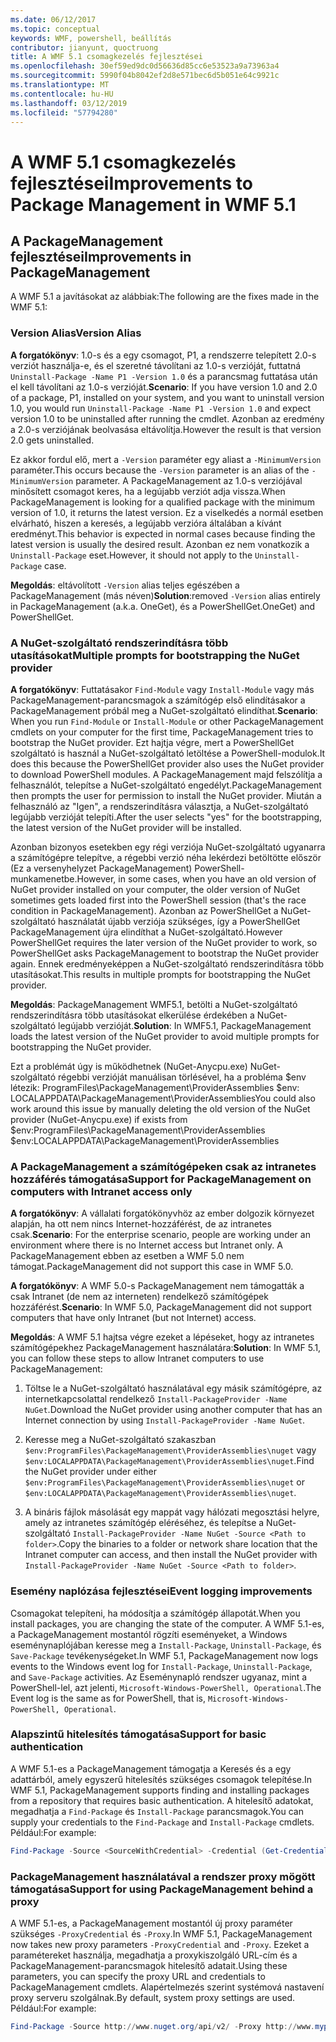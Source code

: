 ```yaml
---
ms.date: 06/12/2017
ms.topic: conceptual
keywords: WMF, powershell, beállítás
contributor: jianyunt, quoctruong
title: A WMF 5.1 csomagkezelés fejlesztései
ms.openlocfilehash: 30ef59ed9dc0d56636d85cc6e53523a9a73963a4
ms.sourcegitcommit: 5990f04b8042ef2d8e571bec6d5b051e64c9921c
ms.translationtype: MT
ms.contentlocale: hu-HU
ms.lasthandoff: 03/12/2019
ms.locfileid: "57794280"
---
```

# <a name="improvements-to-package-management-in-wmf-51"></a><span data-ttu-id="73049-103">A WMF 5.1 csomagkezelés fejlesztései</span><span class="sxs-lookup"><span data-stu-id="73049-103">Improvements to Package Management in WMF 5.1</span></span>

## <a name="improvements-in-packagemanagement"></a><span data-ttu-id="73049-104">A PackageManagement fejlesztései</span><span class="sxs-lookup"><span data-stu-id="73049-104">Improvements in PackageManagement</span></span>

<span data-ttu-id="73049-105">A WMF 5.1 a javításokat az alábbiak:</span><span class="sxs-lookup"><span data-stu-id="73049-105">The following are the fixes made in the WMF 5.1:</span></span>

### <a name="version-alias"></a><span data-ttu-id="73049-106">Version Alias</span><span class="sxs-lookup"><span data-stu-id="73049-106">Version Alias</span></span>

<span data-ttu-id="73049-107">**A forgatókönyv**: 1.0-s és a egy csomagot, P1, a rendszerre telepített 2.0-s verziót használja-e, és el szeretné távolítani az 1.0-s verzióját, futtatná `Uninstall-Package -Name P1 -Version 1.0` és a parancsmag futtatása után el kell távolítani az 1.0-s verzióját.</span><span class="sxs-lookup"><span data-stu-id="73049-107">**Scenario**: If you have version 1.0 and 2.0 of a package, P1, installed on your system, and you want to uninstall version 1.0, you would run `Uninstall-Package -Name P1 -Version 1.0` and expect version 1.0 to be uninstalled after running the cmdlet.</span></span> <span data-ttu-id="73049-108">Azonban az eredmény a 2.0-s verziójának beolvasása eltávolítja.</span><span class="sxs-lookup"><span data-stu-id="73049-108">However the result is that version 2.0 gets uninstalled.</span></span>

<span data-ttu-id="73049-109">Ez akkor fordul elő, mert a `-Version` paraméter egy aliast a `-MinimumVersion` paraméter.</span><span class="sxs-lookup"><span data-stu-id="73049-109">This occurs because the `-Version` parameter is an alias of the `-MinimumVersion` parameter.</span></span> <span data-ttu-id="73049-110">A PackageManagement az 1.0-s verziójával minősített csomagot keres, ha a legújabb verziót adja vissza.</span><span class="sxs-lookup"><span data-stu-id="73049-110">When PackageManagement is looking for a qualified package with the minimum version of 1.0, it returns the latest version.</span></span> <span data-ttu-id="73049-111">Ez a viselkedés a normál esetben elvárható, hiszen a keresés, a legújabb verzióra általában a kívánt eredményt.</span><span class="sxs-lookup"><span data-stu-id="73049-111">This behavior is expected in normal cases because finding the latest version is usually the desired result.</span></span> <span data-ttu-id="73049-112">Azonban ez nem vonatkozik a `Uninstall-Package` eset.</span><span class="sxs-lookup"><span data-stu-id="73049-112">However, it should not apply to the `Uninstall-Package` case.</span></span>

<span data-ttu-id="73049-113">**Megoldás**: eltávolított `-Version` alias teljes egészében a PackageManagement (más néven)</span><span class="sxs-lookup"><span data-stu-id="73049-113">**Solution**:removed `-Version` alias entirely in PackageManagement (a.k.a.</span></span> <span data-ttu-id="73049-114">OneGet), és a PowerShellGet.</span><span class="sxs-lookup"><span data-stu-id="73049-114">OneGet) and PowerShellGet.</span></span>

### <a name="multiple-prompts-for-bootstrapping-the-nuget-provider"></a><span data-ttu-id="73049-115">A NuGet-szolgáltató rendszerindításra több utasításokat</span><span class="sxs-lookup"><span data-stu-id="73049-115">Multiple prompts for bootstrapping the NuGet provider</span></span>

<span data-ttu-id="73049-116">**A forgatókönyv**: Futtatásakor `Find-Module` vagy `Install-Module` vagy más PackageManagement-parancsmagok a számítógép első elindításakor a PackageManagement próbál meg a NuGet-szolgáltató elindíthat.</span><span class="sxs-lookup"><span data-stu-id="73049-116">**Scenario**: When you run `Find-Module` or `Install-Module` or other PackageManagement cmdlets on your computer for the first time, PackageManagement tries to bootstrap the NuGet provider.</span></span> <span data-ttu-id="73049-117">Ezt hajtja végre, mert a PowerShellGet szolgáltató is használ a NuGet-szolgáltató letöltése a PowerShell-modulok.</span><span class="sxs-lookup"><span data-stu-id="73049-117">It does this because the PowerShellGet provider also uses the NuGet provider to download PowerShell modules.</span></span> <span data-ttu-id="73049-118">A PackageManagement majd felszólítja a felhasználót, telepítse a NuGet-szolgáltató engedélyt.</span><span class="sxs-lookup"><span data-stu-id="73049-118">PackageManagement then prompts the user for permission to install the NuGet provider.</span></span> <span data-ttu-id="73049-119">Miután a felhasználó az "Igen", a rendszerindításra választja, a NuGet-szolgáltató legújabb verzióját telepíti.</span><span class="sxs-lookup"><span data-stu-id="73049-119">After the user selects "yes" for the bootstrapping, the latest version of the NuGet provider will be installed.</span></span>

<span data-ttu-id="73049-120">Azonban bizonyos esetekben egy régi verziója NuGet-szolgáltató ugyanarra a számítógépre telepítve, a régebbi verzió néha lekérdezi betöltötte először (Ez a versenyhelyzet PackageManagement) PowerShell-munkamenetbe.</span><span class="sxs-lookup"><span data-stu-id="73049-120">However, in some cases, when you have an old version of NuGet provider installed on your computer, the older version of NuGet sometimes gets loaded first into the PowerShell session (that's the race condition in PackageManagement).</span></span> <span data-ttu-id="73049-121">Azonban az PowerShellGet a NuGet-szolgáltató használatát újabb verziója szükséges, így a PowerShellGet PackageManagement újra elindíthat a NuGet-szolgáltató.</span><span class="sxs-lookup"><span data-stu-id="73049-121">However PowerShellGet requires the later version of the NuGet provider to work, so PowerShellGet asks PackageManagement to bootstrap the NuGet provider again.</span></span> <span data-ttu-id="73049-122">Ennek eredményeképpen a NuGet-szolgáltató rendszerindításra több utasításokat.</span><span class="sxs-lookup"><span data-stu-id="73049-122">This results in multiple prompts for bootstrapping the NuGet provider.</span></span>

<span data-ttu-id="73049-123">**Megoldás**: PackageManagement WMF5.1, betölti a NuGet-szolgáltató rendszerindításra több utasításokat elkerülése érdekében a NuGet-szolgáltató legújabb verzióját.</span><span class="sxs-lookup"><span data-stu-id="73049-123">**Solution**: In WMF5.1, PackageManagement loads the latest version of the NuGet provider to avoid multiple prompts for bootstrapping the NuGet provider.</span></span>

<span data-ttu-id="73049-124">Ezt a problémát úgy is működhetnek (NuGet-Anycpu.exe) NuGet-szolgáltató régebbi verzióját manuálisan törlésével, ha a probléma $env létezik: ProgramFiles\PackageManagement\ProviderAssemblies $env: LOCALAPPDATA\PackageManagement\ProviderAssemblies</span><span class="sxs-lookup"><span data-stu-id="73049-124">You could also work around this issue by manually deleting the old version of the NuGet provider (NuGet-Anycpu.exe) if exists from $env:ProgramFiles\PackageManagement\ProviderAssemblies $env:LOCALAPPDATA\PackageManagement\ProviderAssemblies</span></span>


### <a name="support-for-packagemanagement-on-computers-with-intranet-access-only"></a><span data-ttu-id="73049-125">A PackageManagement a számítógépeken csak az intranetes hozzáférés támogatása</span><span class="sxs-lookup"><span data-stu-id="73049-125">Support for PackageManagement on computers with Intranet access only</span></span>

<span data-ttu-id="73049-126">**A forgatókönyv**: A vállalati forgatókönyvhöz az ember dolgozik környezet alapján, ha ott nem nincs Internet-hozzáférést, de az intranetes csak.</span><span class="sxs-lookup"><span data-stu-id="73049-126">**Scenario**: For the enterprise scenario, people are working under an environment where there is no Internet access but Intranet only.</span></span> <span data-ttu-id="73049-127">A PackageManagement ebben az esetben a WMF 5.0 nem támogat.</span><span class="sxs-lookup"><span data-stu-id="73049-127">PackageManagement did not support this case in WMF 5.0.</span></span>

<span data-ttu-id="73049-128">**A forgatókönyv**: A WMF 5.0-s PackageManagement nem támogatták a csak Intranet (de nem az interneten) rendelkező számítógépek hozzáférést.</span><span class="sxs-lookup"><span data-stu-id="73049-128">**Scenario**: In WMF 5.0, PackageManagement did not support computers that have only Intranet (but not Internet) access.</span></span>

<span data-ttu-id="73049-129">**Megoldás**: A WMF 5.1 hajtsa végre ezeket a lépéseket, hogy az intranetes számítógépekhez PackageManagement használatára:</span><span class="sxs-lookup"><span data-stu-id="73049-129">**Solution**: In WMF 5.1, you can follow these steps to allow Intranet computers to use PackageManagement:</span></span>

1. <span data-ttu-id="73049-130">Töltse le a NuGet-szolgáltató használatával egy másik számítógépre, az internetkapcsolattal rendelkező `Install-PackageProvider -Name NuGet`.</span><span class="sxs-lookup"><span data-stu-id="73049-130">Download the NuGet provider using another computer that has an Internet connection by using `Install-PackageProvider -Name NuGet`.</span></span>

2. <span data-ttu-id="73049-131">Keresse meg a NuGet-szolgáltató szakaszban `$env:ProgramFiles\PackageManagement\ProviderAssemblies\nuget` vagy `$env:LOCALAPPDATA\PackageManagement\ProviderAssemblies\nuget`.</span><span class="sxs-lookup"><span data-stu-id="73049-131">Find the NuGet provider under either `$env:ProgramFiles\PackageManagement\ProviderAssemblies\nuget`  or  `$env:LOCALAPPDATA\PackageManagement\ProviderAssemblies\nuget`.</span></span>

3. <span data-ttu-id="73049-132">A bináris fájlok másolását egy mappát vagy hálózati megosztási helyre, amely az intranetes számítógép eléréséhez, és telepítse a NuGet-szolgáltató `Install-PackageProvider -Name NuGet -Source <Path to folder>`.</span><span class="sxs-lookup"><span data-stu-id="73049-132">Copy the binaries to a folder or network share location that the Intranet computer can access, and then install the NuGet provider with `Install-PackageProvider -Name NuGet -Source <Path to folder>`.</span></span>


### <a name="event-logging-improvements"></a><span data-ttu-id="73049-133">Esemény naplózása fejlesztései</span><span class="sxs-lookup"><span data-stu-id="73049-133">Event logging improvements</span></span>

<span data-ttu-id="73049-134">Csomagokat telepíteni, ha módosítja a számítógép állapotát.</span><span class="sxs-lookup"><span data-stu-id="73049-134">When you install packages, you are changing the state of the computer.</span></span> <span data-ttu-id="73049-135">A WMF 5.1-es, a PackageManagement mostantól rögzíti eseményeket, a Windows eseménynaplójában keresse meg a `Install-Package`, `Uninstall-Package`, és `Save-Package` tevékenységeket.</span><span class="sxs-lookup"><span data-stu-id="73049-135">In WMF 5.1, PackageManagement now logs events to the Windows event log for `Install-Package`, `Uninstall-Package`, and `Save-Package` activities.</span></span> <span data-ttu-id="73049-136">Az Eseménynapló rendszer ugyanaz, mint a PowerShell-lel, azt jelenti, `Microsoft-Windows-PowerShell, Operational`.</span><span class="sxs-lookup"><span data-stu-id="73049-136">The Event log  is the same as for PowerShell, that is, `Microsoft-Windows-PowerShell, Operational`.</span></span>

### <a name="support-for-basic-authentication"></a><span data-ttu-id="73049-137">Alapszintű hitelesítés támogatása</span><span class="sxs-lookup"><span data-stu-id="73049-137">Support for basic authentication</span></span>

<span data-ttu-id="73049-138">A WMF 5.1-es a PackageManagement támogatja a Keresés és a egy adattárból, amely egyszerű hitelesítés szükséges csomagok telepítése.</span><span class="sxs-lookup"><span data-stu-id="73049-138">In WMF 5.1, PackageManagement supports finding and installing packages from a repository that requires basic authentication.</span></span> <span data-ttu-id="73049-139">A hitelesítő adatokat, megadhatja a `Find-Package` és `Install-Package` parancsmagok.</span><span class="sxs-lookup"><span data-stu-id="73049-139">You can supply your credentials to the `Find-Package` and `Install-Package` cmdlets.</span></span> <span data-ttu-id="73049-140">Például:</span><span class="sxs-lookup"><span data-stu-id="73049-140">For example:</span></span>

``` PowerShell
Find-Package -Source <SourceWithCredential> -Credential (Get-Credential)
```

### <a name="support-for-using-packagemanagement-behind-a-proxy"></a><span data-ttu-id="73049-141">PackageManagement használatával a rendszer proxy mögött támogatása</span><span class="sxs-lookup"><span data-stu-id="73049-141">Support for using PackageManagement behind a proxy</span></span>

<span data-ttu-id="73049-142">A WMF 5.1-es, a PackageManagement mostantól új proxy paraméter szükséges `-ProxyCredential` és `-Proxy`.</span><span class="sxs-lookup"><span data-stu-id="73049-142">In WMF 5.1, PackageManagement now takes new proxy parameters `-ProxyCredential` and `-Proxy`.</span></span> <span data-ttu-id="73049-143">Ezeket a paramétereket használja, megadhatja a proxykiszolgáló URL-cím és a PackageManagement-parancsmagok hitelesítő adatait.</span><span class="sxs-lookup"><span data-stu-id="73049-143">Using these parameters, you can specify the proxy URL and credentials to PackageManagement cmdlets.</span></span> <span data-ttu-id="73049-144">Alapértelmezés szerint systémová nastavení proxy serveru szolgálnak.</span><span class="sxs-lookup"><span data-stu-id="73049-144">By default, system proxy settings are used.</span></span> <span data-ttu-id="73049-145">Például:</span><span class="sxs-lookup"><span data-stu-id="73049-145">For example:</span></span>

``` PowerShell
Find-Package -Source http://www.nuget.org/api/v2/ -Proxy http://www.myproxyserver.com -ProxyCredential (Get-Credential)
```

